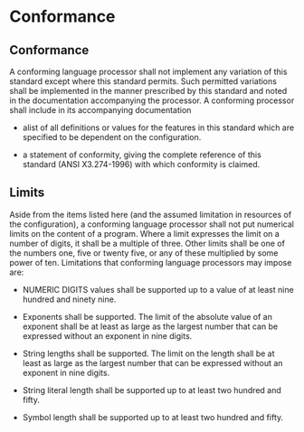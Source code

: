 # Conformance

## Conformance
A conforming language processor shall not
implement any variation of this standard except
where this standard permits. Such permitted
variations shall be implemented in the manner
prescribed by this standard and noted in the
documentation accompanying the processor.
A conforming processor shall include in its
accompanying documentation

- alist of all definitions or values for the
features in this standard which are specified to
be dependent on the configuration.

- a statement of conformity, giving the complete
reference of this standard (ANSI X3.274-1996)
with which conformity is claimed.

## Limits

Aside from the items listed here (and the assumed
limitation in resources of the configuration), a
conforming language processor shall not put
numerical limits on the content of a program.
Where a limit expresses the limit on a number of
digits, it shall be a multiple of three. Other limits
shall be one of the numbers one, five or twenty
five, or any of these multiplied by some power of
ten.
Limitations that conforming language processors
may impose are:

- NUMERIC DIGITS values shall be supported
up to a value of at least nine hundred and
ninety nine.

- Exponents shall be supported. The limit of
the absolute value of an exponent shall be at
least as large as the largest number that can be
expressed without an exponent in nine digits.

- String lengths shall be supported. The limit
on the length shall be at least as large as the
largest number that can be expressed without
an exponent in nine digits.

- String literal length
shall be supported up to at least two hundred
and fifty.

- Symbol length shall be supported up to at
least two hundred and fifty.
